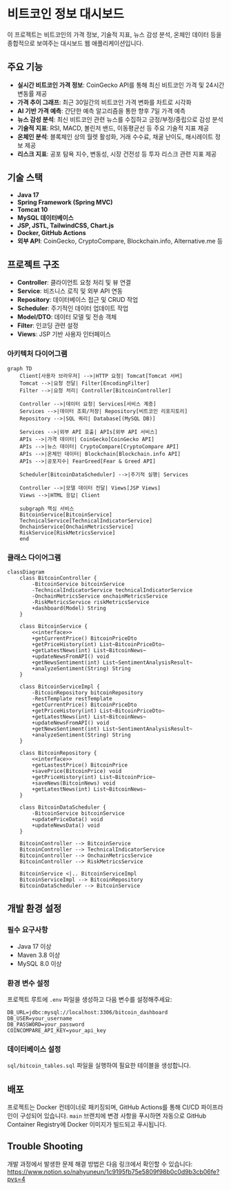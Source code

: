 # 비트코인 정보 대시보드

이 프로젝트는 비트코인의 가격 정보, 기술적 지표, 뉴스 감성 분석, 온체인 데이터 등을 종합적으로 보여주는 대시보드 웹 애플리케이션입니다.

## 주요 기능

- **실시간 비트코인 가격 정보**: CoinGecko API를 통해 최신 비트코인 가격 및 24시간 변동률 제공
- **가격 추이 그래프**: 최근 30일간의 비트코인 가격 변화를 차트로 시각화
- **AI 기반 가격 예측**: 간단한 예측 알고리즘을 통한 향후 7일 가격 예측
- **뉴스 감성 분석**: 최신 비트코인 관련 뉴스를 수집하고 긍정/부정/중립으로 감성 분석
- **기술적 지표**: RSI, MACD, 볼린저 밴드, 이동평균선 등 주요 기술적 지표 제공
- **온체인 분석**: 블록체인 상의 월렛 활성화, 거래 수수료, 채굴 난이도, 해시레이트 정보 제공
- **리스크 지표**: 공포 탐욕 지수, 변동성, 시장 건전성 등 투자 리스크 관련 지표 제공

## 기술 스택

- **Java 17**
- **Spring Framework (Spring MVC)**
- **Tomcat 10**
- **MySQL 데이터베이스**
- **JSP, JSTL, TailwindCSS, Chart.js**
- **Docker, GitHub Actions**
- **외부 API**: CoinGecko, CryptoCompare, Blockchain.info, Alternative.me 등

## 프로젝트 구조

- **Controller**: 클라이언트 요청 처리 및 뷰 연결
- **Service**: 비즈니스 로직 및 외부 API 연동
- **Repository**: 데이터베이스 접근 및 CRUD 작업
- **Scheduler**: 주기적인 데이터 업데이트 작업
- **Model/DTO**: 데이터 모델 및 전송 객체
- **Filter**: 인코딩 관련 설정
- **Views**: JSP 기반 사용자 인터페이스

### 아키텍처 다이어그램

```mermaid
graph TD
    Client[사용자 브라우저] -->|HTTP 요청| Tomcat[Tomcat 서버]
    Tomcat -->|요청 전달| Filter[EncodingFilter]
    Filter -->|요청 처리| Controller[BitcoinController]
    
    Controller -->|데이터 요청| Services[서비스 계층]
    Services -->|데이터 조회/저장| Repository[비트코인 리포지토리]
    Repository -->|SQL 쿼리| Database[(MySQL DB)]
    
    Services -->|외부 API 호출| APIs[외부 API 서비스]
    APIs -->|가격 데이터| CoinGecko[CoinGecko API]
    APIs -->|뉴스 데이터| CryptoCompare[CryptoCompare API]
    APIs -->|온체인 데이터| Blockchain[Blockchain.info API]
    APIs -->|공포지수| FearGreed[Fear & Greed API]
    
    Scheduler[BitcoinDataScheduler] -->|주기적 실행| Services
    
    Controller -->|모델 데이터 전달| Views[JSP Views]
    Views -->|HTML 응답| Client
    
    subgraph 핵심 서비스
    BitcoinService[BitcoinService]
    TechnicalService[TechnicalIndicatorService]
    OnchainService[OnchainMetricsService]
    RiskService[RiskMetricsService]
    end
```

### 클래스 다이어그램

```mermaid
classDiagram
    class BitcoinController {
        -BitcoinService bitcoinService
        -TechnicalIndicatorService technicalIndicatorService
        -OnchainMetricsService onchainMetricsService
        -RiskMetricsService riskMetricsService
        +dashboard(Model) String
    }
    
    class BitcoinService {
        <<interface>>
        +getCurrentPrice() BitcoinPriceDto
        +getPriceHistory(int) List~BitcoinPriceDto~
        +getLatestNews(int) List~BitcoinNews~
        +updateNewsFromAPI() void
        +getNewsSentiment(int) List~SentimentAnalysisResult~
        +analyzeSentiment(String) String
    }
    
    class BitcoinServiceImpl {
        -BitcoinRepository bitcoinRepository
        -RestTemplate restTemplate
        +getCurrentPrice() BitcoinPriceDto
        +getPriceHistory(int) List~BitcoinPriceDto~
        +getLatestNews(int) List~BitcoinNews~
        +updateNewsFromAPI() void
        +getNewsSentiment(int) List~SentimentAnalysisResult~
        +analyzeSentiment(String) String
    }
    
    class BitcoinRepository {
        <<interface>>
        +getLastestPrice() BitcoinPrice
        +savePrice(BitcoinPrice) void
        +getPriceHistory(int) List~BitcoinPrice~
        +saveNews(BitcoinNews) void
        +getLatestNews(int) List~BitcoinNews~
    }
    
    class BitcoinDataScheduler {
        -BitcoinService bitcoinService
        +updatePriceData() void
        +updateNewsData() void
    }
    
    BitcoinController --> BitcoinService
    BitcoinController --> TechnicalIndicatorService
    BitcoinController --> OnchainMetricsService
    BitcoinController --> RiskMetricsService
    
    BitcoinService <|.. BitcoinServiceImpl
    BitcoinServiceImpl --> BitcoinRepository
    BitcoinDataScheduler --> BitcoinService
```

## 개발 환경 설정

### 필수 요구사항

- Java 17 이상
- Maven 3.8 이상
- MySQL 8.0 이상

### 환경 변수 설정

프로젝트 루트에 `.env` 파일을 생성하고 다음 변수를 설정해주세요:

```
DB_URL=jdbc:mysql://localhost:3306/bitcoin_dashboard
DB_USER=your_username
DB_PASSWORD=your_password
COINCOMPARE_API_KEY=your_api_key
```

### 데이터베이스 설정

`sql/bitcoin_tables.sql` 파일을 실행하여 필요한 테이블을 생성합니다.

## 배포

프로젝트는 Docker 컨테이너로 패키징되며, GitHub Actions를 통해 CI/CD 파이프라인이 구성되어 있습니다. `main` 브랜치에 변경 사항을 푸시하면 자동으로 GitHub Container Registry에 Docker 이미지가 빌드되고 푸시됩니다.

## Trouble Shooting

개발 과정에서 발생한 문제 해결 방법은 다음 링크에서 확인할 수 있습니다:
https://www.notion.so/nahyuneun/1c9195fb75e5809f98b0c0d9b3cb06fe?pvs=4